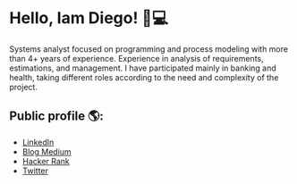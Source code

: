 # Hello, Iam Diego! 👋💻

Systems analyst focused on programming and process modeling with more than 4+ years of experience.
Experience in analysis of requirements, estimations, and management. I have participated mainly in banking and health, taking different roles according to the need and complexity of the project.

## Public profile 🌎:
- <a href="https://www.linkedin.com/in/dcortesnet">LinkedIn</a>
- <a href="https://medium.com/@dcortes.net">Blog Medium</a>
- <a href="https://www.hackerrank.com/dcortes_net">Hacker Rank</a>
- <a href="https://twitter.com/dcortes_net">Twitter</a>

